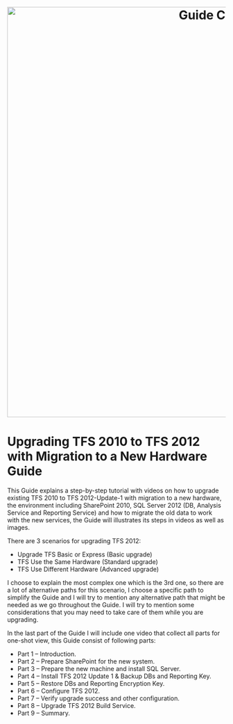 <h1 align="center">
	<br>
	<img src="http://mohamedradwan.com/wp-content/uploads/2017/08/TFS-Migration-Guide-With-New-Hardware-Cover.png" alt="Guide Cover"
  height="auto" width="944">
	<br>
</h1>


# Upgrading TFS 2010 to TFS 2012 with Migration to a New Hardware Guide

This Guide explains a step-by-step tutorial with videos on how to upgrade existing TFS 2010 to TFS 2012-Update-1 with migration to a new hardware, the environment including SharePoint 2010, SQL Server 2012 (DB, Analysis Service and Reporting Service) and how to migrate the old data to work with the new services, the Guide will illustrates its steps in videos as well as images.

There are 3 scenarios for upgrading TFS 2012:
<ul>
<li>Upgrade TFS Basic or Express (Basic upgrade)</li>
<li>TFS Use the Same Hardware (Standard upgrade)</li>
<li>TFS Use Different Hardware (Advanced upgrade)</li>
</ul>
I choose to explain the most complex one which is the 3rd one, so there are a lot of alternative paths for this scenario, I choose a specific path to simplify the Guide and I will try to mention any alternative path that might be needed as we go throughout the Guide. I will try to mention some considerations that you may need to take care of them while you are upgrading.

In the last part of the Guide I will include one video that collect all parts for one-shot view, this Guide consist of following parts: 
<ul>
<li>Part 1 – Introduction.</li>
<li>Part 2 – Prepare SharePoint for the new system.</li>
<li>Part 3 – Prepare the new machine and install SQL Server.</li>
<li>Part 4 – Install TFS 2012 Update 1 & Backup DBs and Reporting Key.</li>
<li>Part 5 – Restore DBs and Reporting Encryption Key.</li>
<li>Part 6 – Configure TFS 2012.</li>
<li>Part 7 – Verify upgrade success and other configuration.</li>
<li>Part 8 – Upgrade TFS 2012 Build Service.</li>
<li>Part 9 – Summary.</li>
</ul>
